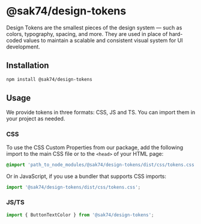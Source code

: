 # @sak74/design-tokens

Design Tokens are the smallest pieces of the design system — such as colors, typography, spacing, and more. They are used in place of hard-coded values to maintain a scalable and consistent visual system for UI development.

## Installation

```bash
npm install @sak74/design-tokens
```

## Usage

We provide tokens in three formats: CSS, JS and TS. You can import them in your project as needed.

### CSS

To use the CSS Custom Properties from our package, add the following import to the main CSS file or to the `<head>` of your HTML page:

```css
@import 'path_to_node_modules/@sak74/design-tokens/dist/css/tokens.css';
```

Or in JavaScript, if you use a bundler that supports CSS imports:

```js
import '@sak74/design-tokens/dist/css/tokens.css';
```

### JS/TS

```js
import { ButtonTextColor } from '@sak74/design-tokens';
```
